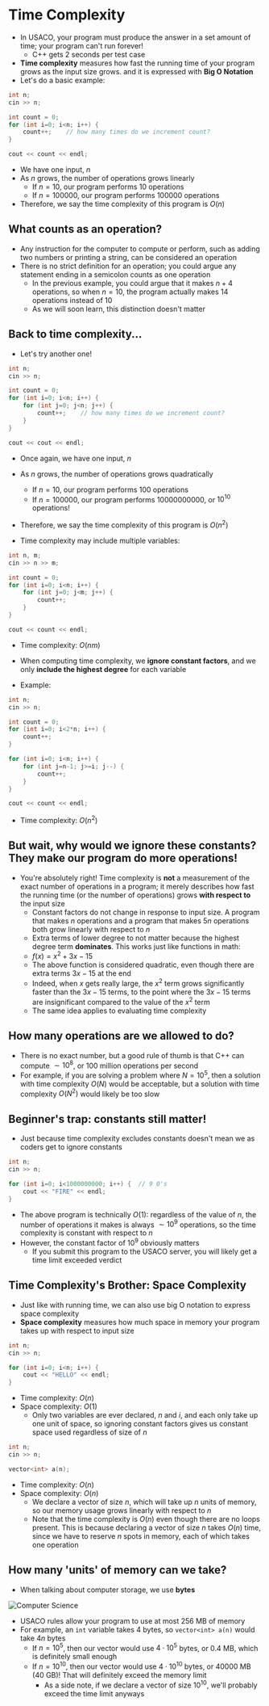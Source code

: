 # Time Complexity

- In USACO, your program must produce the answer in a set amount of time; your program can't run forever!
  - C++ gets 2 seconds per test case
- **Time complexity** measures how fast the running time of your program grows as the input size grows. and it is expressed with **Big O Notation**
- Let's do a basic example:

```c++
int n;
cin >> n;

int count = 0;
for (int i=0; i<n; i++) {
    count++;	// how many times do we increment count?
}

cout << count << endl;
```

- We have one input, $n$
- As $n$ grows, the number of operations grows linearly
  - If $n = 10$, our program performs $10$ operations
  - If $n = 100000$, our program performs $100000$ operations
- Therefore, we say the time complexity of this program is $O(n)$

## What counts as an operation?

- Any instruction for the computer to compute or perform, such as adding two numbers or printing a string, can be considered an operation
- There is no strict definition for an operation; you could argue any statement ending in a semicolon counts as one operation
  - In the previous example, you could argue that it makes $n + 4$ operations, so when $n = 10$, the program actually makes $14$ operations instead of $10$
  - As we will soon learn, this distinction doesn't matter

## Back to time complexity...

- Let's try another one!

```c++
int n;
cin >> n;

int count = 0;
for (int i=0; i<n; i++) {
    for (int j=0; j<n; j++) {
        count++;	// how many times do we increment count?
    }
}

cout << cout << endl;
```

- Once again, we have one input, $n$
- As $n$ grows, the number of operations grows quadratically
  - If $n = 10$, our program performs $100$ operations
  - If $n = 100000$, our program performs $10000000000$, or $10^{10}$ operations!
- Therefore, we say the time complexity of this program is $O(n^2)$

- Time complexity may include multiple variables:

```c++
int n, m;
cin >> n >> m;

int count = 0;
for (int i=0; i<n; i++) {
    for (int j=0; j<m; j++) {
        count++;
    }
}

cout << count << endl;
```

- Time complexity: $O(nm)$

- When computing time complexity, we **ignore constant factors**, and we only **include the highest degree** for each variable
- Example:

```c++
int n;
cin >> n;

int count = 0;
for (int i=0; i<2*n; i++) {
    count++;
}

for (int i=0; i<n; i++) {
    for (int j=n-1; j>=i; j--) {
        count++;
    }
}

cout << count << endl;
```

- Time complexity: $O(n^2)$

## But wait, why would we ignore these constants? They make our program do more operations!

- You're absolutely right! Time complexity is **not** a measurement of the exact number of operations in a program; it merely describes how fast the running time (or the number of operations) grows **with respect to** the input size
  - Constant factors do not change in response to input size. A program that makes $n$ operations and a program that makes $5n$ operations both grow linearly with respect to $n$
  - Extra terms of lower degree to not matter because the highest degree term **dominates**. This works just like functions in math:
  - $f(x) = x^2 + 3x - 15$
  - The above function is considered quadratic, even though there are extra terms $3x - 15$ at the end
  - Indeed, when $x$ gets really large, the $x^2$ term grows significantly faster than the $3x - 15$ terms, to the point where the $3x - 15$ terms are insignificant compared to the value of the $x^2$ term
  - The same idea applies to evaluating time complexity

## How many operations are we allowed to do?

- There is no exact number, but a good rule of thumb is that C++ can compute $\sim 10^8$, or 100 million operations per second
- For example, if you are solving a problem where $N = 10^5$, then a solution with time complexity $O(N)$ would be acceptable, but a solution with time complexity $O(N^2)$ would likely be too slow

## Beginner's trap: constants still matter!

- Just because time complexity excludes constants doesn't mean we as coders get to ignore constants

```c++
int n;
cin >> n;

for (int i=0; i<1000000000; i++) {	// 9 0's
    cout << "FIRE" << endl;
}
```

- The above program is technically $O(1)$: regardless of the value of $n$, the number of operations it makes is always $\sim 10^9$ operations, so the time complexity is constant with respect to $n$
- However, the constant factor of $10^9$ obviously matters
  - If you submit this program to the USACO server, you will likely get a time limit exceeded verdict

## Time Complexity's Brother: Space Complexity

- Just like with running time, we can also use big O notation to express space complexity
- **Space complexity** measures how much space in memory your program takes up with respect to input size

```c++
int n;
cin >> n;

for (int i=0; i<n; i++) {
    cout << "HELLO" << endl;
}
```

- Time complexity: $O(n)$
- Space complexity: $O(1)$
  - Only two variables are ever declared, $n$ and $i$, and each only take up one unit of space, so ignoring constant factors gives us constant space used regardless of size of $n$

```c++
int n;
cin >> n;

vector<int> a(n);
```

- Time complexity: $O(n)$
- Space complexity: $O(n)$
  - We declare a vector of size $n$, which will take up $n$ units of memory, so our memory usage grows linearly with respect to $n$
  - Note that the time complexity is $O(n)$ even though there are no loops present. This is because declaring a vector of size $n$ takes $O(n)$ time, since we have to reserve $n$ spots in memory, each of which takes one operation

## How many 'units' of memory can we take?

- When talking about computer storage, we use **bytes**

![Computer Science](https://lh3.googleusercontent.com/proxy/T6OAE_XPVAcAZvQ3IZeI_3md6jKHGzHd9vxWSD6zY2tW28FKoOqZDW6u3FhlvNKs9jTAw7o4AiUJ4OXHVwoIwzb4zv2HzeE9tdjxtW2AC7kPScmX7fLaaJFmnzgI8B7gMgmsOk0dN5mcrPyohls4OuPAuM6MV3Ehg0FUAuBh3xlj1-QVsClePNuHm6CVALS2wv9EjQ)

- USACO rules allow your program to use at most $256$ MB of memory
- For example, an `int` variable takes 4 bytes, so `vector<int> a(n)` would take $4n$ bytes
  - If $n = 10^5$, then our vector would use $4 \cdot 10^5$ bytes, or $0.4$ MB, which is definitely small enough
  - If $n = 10^{10}$, then our vector would use $4 \cdot 10^{10}$ bytes, or $40000$ MB ($40$ GB)! That will definitely exceed the memory limit
    - As a side note, if we declare a vector of size $10^{10}$, we'll probably exceed the time limit anyways


